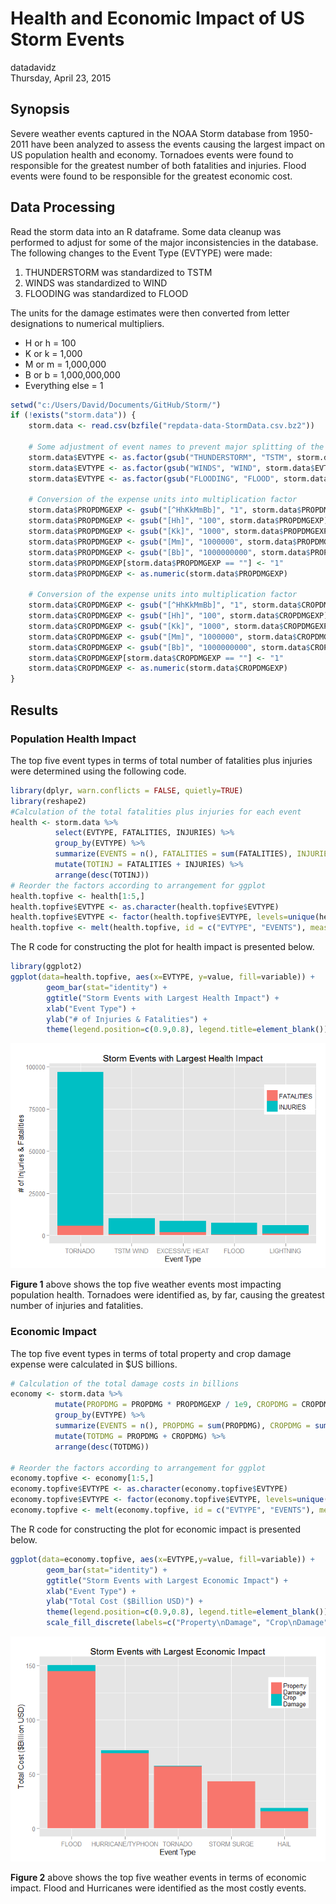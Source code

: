 # Health and Economic Impact of US Storm Events
datadavidz  
Thursday, April 23, 2015  

## Synopsis
Severe weather events captured in the NOAA Storm database from 1950-2011 have been analyzed to assess the events causing the largest impact on US population health and economy. Tornadoes events were found to responsible for the greatest number of both fatalities and injuries. Flood events were found to be responsible for the greatest economic cost.

## Data Processing

Read the storm data into an R dataframe.  Some data cleanup was performed to adjust for some of the major inconsistencies in the database.  The following changes to the Event Type (EVTYPE) were made:    
1. THUNDERSTORM was standardized to TSTM  
2. WINDS was standardized to WIND  
3. FLOODING was standardized to FLOOD  
  
The units for the damage estimates were then converted from letter designations to numerical multipliers.  
- H or h = 100  
- K or k = 1,000  
- M or m = 1,000,000  
- B or b = 1,000,000,000  
- Everything else = 1  


```r
setwd("c:/Users/David/Documents/GitHub/Storm/")
if (!exists("storm.data")) {
    storm.data <- read.csv(bzfile("repdata-data-StormData.csv.bz2"))

    # Some adjustment of event names to prevent major splitting of the data
    storm.data$EVTYPE <- as.factor(gsub("THUNDERSTORM", "TSTM", storm.data$EVTYPE))
    storm.data$EVTYPE <- as.factor(gsub("WINDS", "WIND", storm.data$EVTYPE))
    storm.data$EVTYPE <- as.factor(gsub("FLOODING", "FLOOD", storm.data$EVTYPE))

    # Conversion of the expense units into multiplication factor
    storm.data$PROPDMGEXP <- gsub("[^HhKkMmBb]", "1", storm.data$PROPDMGEXP)
    storm.data$PROPDMGEXP <- gsub("[Hh]", "100", storm.data$PROPDMGEXP)
    storm.data$PROPDMGEXP <- gsub("[Kk]", "1000", storm.data$PROPDMGEXP)
    storm.data$PROPDMGEXP <- gsub("[Mm]", "1000000", storm.data$PROPDMGEXP)
    storm.data$PROPDMGEXP <- gsub("[Bb]", "1000000000", storm.data$PROPDMGEXP)
    storm.data$PROPDMGEXP[storm.data$PROPDMGEXP == ""] <- "1"
    storm.data$PROPDMGEXP <- as.numeric(storm.data$PROPDMGEXP)

    # Conversion of the expense units into multiplication factor
    storm.data$CROPDMGEXP <- gsub("[^HhKkMmBb]", "1", storm.data$CROPDMGEXP)
    storm.data$CROPDMGEXP <- gsub("[Hh]", "100", storm.data$CROPDMGEXP)
    storm.data$CROPDMGEXP <- gsub("[Kk]", "1000", storm.data$CROPDMGEXP)
    storm.data$CROPDMGEXP <- gsub("[Mm]", "1000000", storm.data$CROPDMGEXP)
    storm.data$CROPDMGEXP <- gsub("[Bb]", "1000000000", storm.data$CROPDMGEXP)
    storm.data$CROPDMGEXP[storm.data$CROPDMGEXP == ""] <- "1"
    storm.data$CROPDMGEXP <- as.numeric(storm.data$CROPDMGEXP)
}
```

## Results
### Population Health Impact  
The top five event types in terms of total number of fatalities plus injuries were determined using the following code.

```r
library(dplyr, warn.conflicts = FALSE, quietly=TRUE)
library(reshape2)
#Calculation of the total fatalities plus injuries for each event
health <- storm.data %>% 
          select(EVTYPE, FATALITIES, INJURIES) %>% 
          group_by(EVTYPE) %>% 
          summarize(EVENTS = n(), FATALITIES = sum(FATALITIES), INJURIES = sum(INJURIES)) %>%
          mutate(TOTINJ = FATALITIES + INJURIES) %>%
          arrange(desc(TOTINJ))
# Reorder the factors according to arrangement for ggplot
health.topfive <- health[1:5,]
health.topfive$EVTYPE <- as.character(health.topfive$EVTYPE)
health.topfive$EVTYPE <- factor(health.topfive$EVTYPE, levels=unique(health.topfive$EVTYPE))
health.topfive <- melt(health.topfive, id = c("EVTYPE", "EVENTS"), measure.vars = c("FATALITIES","INJURIES"))
```
  
The R code for constructing the plot for health impact is presented below.

```r
library(ggplot2)
ggplot(data=health.topfive, aes(x=EVTYPE, y=value, fill=variable)) + 
        geom_bar(stat="identity") +
        ggtitle("Storm Events with Largest Health Impact") +
        xlab("Event Type") +
        ylab("# of Injuries & Fatalities") +
        theme(legend.position=c(0.9,0.8), legend.title=element_blank())
```

![](storm_files/figure-html/unnamed-chunk-3-1.png) 
  
**Figure 1** above shows the top five weather events most impacting population health.  Tornadoes were identified as, by far, causing the greatest number of injuries and fatalities.
  
### Economic Impact
The top five event types in terms of total property and crop damage expense were calculated in $US billions.

```r
# Calculation of the total damage costs in billions
economy <- storm.data %>% 
          mutate(PROPDMG = PROPDMG * PROPDMGEXP / 1e9, CROPDMG = CROPDMG * CROPDMGEXP / 1e9) %>%
          group_by(EVTYPE) %>% 
          summarize(EVENTS = n(), PROPDMG = sum(PROPDMG), CROPDMG = sum(CROPDMG)) %>% 
          mutate(TOTDMG = PROPDMG + CROPDMG) %>%
          arrange(desc(TOTDMG))

# Reorder the factors according to arrangement for ggplot
economy.topfive <- economy[1:5,]
economy.topfive$EVTYPE <- as.character(economy.topfive$EVTYPE)
economy.topfive$EVTYPE <- factor(economy.topfive$EVTYPE, levels=unique(economy.topfive$EVTYPE))
economy.topfive <- melt(economy.topfive, id = c("EVTYPE", "EVENTS"), measure.vars = c("PROPDMG","CROPDMG"))
```

The R code for constructing the plot for economic impact is presented below.

```r
ggplot(data=economy.topfive, aes(x=EVTYPE,y=value, fill=variable)) + 
        geom_bar(stat="identity") +
        ggtitle("Storm Events with Largest Economic Impact") +
        xlab("Event Type") +
        ylab("Total Cost ($Billion USD)") +
        theme(legend.position=c(0.9,0.8), legend.title=element_blank()) +
        scale_fill_discrete(labels=c("Property\nDamage", "Crop\nDamage"))
```

![](storm_files/figure-html/unnamed-chunk-5-1.png) 
  
**Figure 2** above shows the top five weather events in terms of economic impact.  Flood and Hurricanes were identified as the most costly events.
